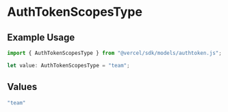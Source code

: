 # AuthTokenScopesType

## Example Usage

```typescript
import { AuthTokenScopesType } from "@vercel/sdk/models/authtoken.js";

let value: AuthTokenScopesType = "team";
```

## Values

```typescript
"team"
```